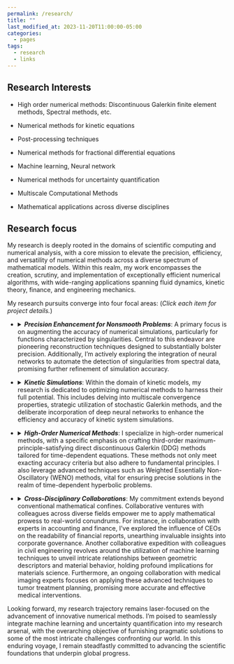 ```yaml
---
permalink: /research/
title: ""
last_modified_at: 2023-11-20T11:00:00-05:00
categories:
  - pages
tags:
  - research
  - links
---
```


## Research Interests
* High order numerical methods: Discontinuous Galerkin finite element methods, Spectral methods, etc.

* Numerical methods for kinetic equations

* Post-processing techniques

* Numerical methods for fractional differential equations

* Machine learning, Neural network

* Numerical methods for uncertainty quantification

* Multiscale Computational Methods

* Mathematical applications across diverse disciplines


## Research focus
My research is deeply rooted in the domains of scientific computing and numerical analysis, with a core mission to elevate the precision, efficiency, and versatility of numerical methods across a diverse spectrum of mathematical models. Within this realm, my work encompasses the creation, scrutiny, and implementation of exceptionally efficient numerical algorithms, with wide-ranging applications spanning fluid dynamics, kinetic theory, finance, and engineering mechanics.

My research pursuits converge into four focal areas: (_Click each item for project details._)

* <details> <summary><em><strong>Precision Enhancement for Nonsmooth Problems</strong></em>: A primary focus is on augmenting the accuracy of numerical simulations, particularly for functions characterized by singularities. Central to this endeavor are pioneering reconstruction techniques designed to substantially bolster precision. Additionally, I’m actively exploring the integration of neural networks to automate the detection of singularities from spectral data, promising further refinement of simulation accuracy.</summary><ul>
     <li><details><summary>Project 1: Postprocessing techniques</summary> To be added.  <a href="./slides/talk_spectral2016.pdf">slides</a> </details> </li>
     <li><details><summary>Project 2: Solution-enriched numerical methods</summary> To be added.  </details></li>
     <li><details><summary>Project 3: Neural network-base singularity detectors</summary> To be added.  </details></li>
</ul> <!-- End -->
</details>

* <details> <summary><em><strong>Kinetic Simulations</strong></em>: Within the domain of kinetic models, my research is dedicated to optimizing numerical methods to harness their full potential. This includes delving into multiscale convergence properties, strategic utilization of stochastic Galerkin methods, and the deliberate incorporation of deep neural networks to enhance the efficiency and accuracy of kinetic system simulations.</summary><ul>
    <li><details><summary>Project 1: Numerical methods for simulating linear kinetic models in semiconductor devices</summary> To be added.  <a href="./slides/talk_WPI.pdf">slides</a> </details> </li>
    <li><details><summary>Project 2: Numerical methods for kinetic models with uncertainties. </summary> To be added.  </details></li>
    <li><details><summary>Project 3: Fast solvers</summary> To be added.  </details></li>
</ul> <!-- End -->
</details>
 
* <details> <summary><em><strong>High-Order Numerical Methods</strong></em>: I specialize in high-order numerical methods, with a specific emphasis on crafting third-order maximum-principle-satisfying direct discontinuous Galerkin (DDG) methods tailored for time-dependent equations. These methods not only meet exacting accuracy criteria but also adhere to fundamental principles. I also leverage advanced techniques such as Weighted Essentially Non-Oscillatory (WENO) methods, vital for ensuring precise solutions in the realm of time-dependent hyperbolic problems.</summary><ul>
    <li><details><summary>Project 1: High-order numerical methods for PDEs and their applications</summary> To be added.  </details></li>
    <li><details><summary>Project 2: Structure-preserving high-order numerical schemes for time-dependent PDEs </summary> To be added.  <a href="./slides/talk_20160302_UTK_cam.pdf">slides</a> </details></li>
<!--   <details><summary>Project 3: Interpolation methods for parametric differential equation </summary> To be added.  </details> --> 
</ul> <!-- End -->
</details>

* <details> <summary><em><strong>Cross-Disciplinary Collaborations</strong></em>: My commitment extends beyond conventional mathematical confines. Collaborative ventures with colleagues across diverse fields empower me to apply mathematical prowess to real-world conundrums. For instance, in collaboration with experts in accounting and finance, I’ve explored the influence of CEOs on the readability of financial reports, unearthing invaluable insights into corporate governance. Another collaborative expedition with colleagues in civil engineering revolves around the utilization of machine learning techniques to unveil intricate relationships between geometric descriptors and material behavior, holding profound implications for materials science. Furthermore, an ongoing collaboration with medical imaging experts focuses on applying these advanced techniques to tumor treatment planning, promising more accurate and effective medical interventions.</summary><ul>
    <li><details><summary>Project 1: Application in Finance: Data processing to investigate the impact of generalist CEOs on the readability of 10-K report </summary> To be added.  </details></li>
    <li><details><summary>Project 2: Application in Civil Engineering: employing cutting-edge machine learning techniques to explore the connections between geometric descriptors and material behavior to understand the material microstructure and fracture properties </summary> To be added. </details></li>
</ul> <!-- End -->
</details>

Looking forward, my research trajectory remains laser-focused on the advancement of innovative numerical methods. I’m poised to seamlessly integrate machine learning and uncertainty quantification into my research arsenal, with the overarching objective of furnishing pragmatic solutions to some of the most intricate challenges confronting our world. In this enduring voyage, I remain steadfastly committed to advancing the scientific foundations that underpin global progress.




<!-- [Click here for a poster on research projects.](https://lesliechenz.github.io/webpage/_pages/research_poster_20230223_UMassD_template_CAS_36x56.pdf)  -->

<!-- ### Click here for [Research Highlights](https://lesliechenz.github.io/webpage/_pages/research_highlight2023.pdf). -->
